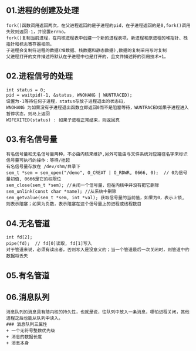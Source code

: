 ## 01.进程的创建及处理
	fork()函数调用返回两次，在父进程返回的是子进程的pid，在子进程返回的是0,fork()调用失败则返回-1，并设置errno。
	fork()复制当前进程，在内核进程表中创建一个新的进程表项，新进程和原进程的堆指针、栈指针和标志寄存器相同。
	子进程会复制符进程的数据(堆数据、栈数据和静态数据),数据的复制采用写时复制
	父进程打开的文件描述符默认在子进程中也是打开的，且文件描述符的引用技术+1。
	
## 02.进程信号的处理
	int status = 0;
	pid = waitpid(-1, &status, WNOHANG | WUNTRACED);
	设置为-1等待任何子进程，status存放子进程退出的状态码，
	WNOHANG 为如果没有子进程退出函数立即返回0而不是阻塞等待，WUNTRACED如果子进程进入暂停状态，则马上返回
	WIFEXITED(status) : 如果子进程正常结束，则返回真

## 03.有名信号量
	有名信号量和无名信号量两种，不必由内核来维护,另外可能由与文件系统对应路径名字来标识
	信号量可执行的操作：等待/挂起
	有名信号量存放在 /dev/shm/目录下
	sem_t *sem = sem_open("/demo", O_CREAT | O_RDWR, 0666, 0);  // 0为信号量初值, 0666是它的权限位
	sem_close(sem_t *sem); //关闭一个信号量，但在内核中并没有把它删除
	sem_unlink(const char *name); //从系统中删除
	sem_getvalue(sem_t *sem, int *val); 获取信号量的当前值，如果为0，表示上锁, 则表示阻塞；如果为负数，表示阻塞在这个信号量上的进程或线程数目

## 04.无名管道
	int fd[2];
	pipe(fd);  // fd[0]读取, fd[1]写入
	对于管道来说，必须有读出者，否则写入是没意义的；当一个管道最后一次关闭时，则管道中的数据将丢失

## 05.有名管道


## 06.消息队列
	消息队列的消息具有随内核的持久性，也就是说，往队列中放入一条消息，哪怕进程关闭，其他进程之后也能从队列中读入。
	### 消息队列三属性
	+ 一个无符号整数优先级
	+ 消息的数据长度
	+ 消息本身
